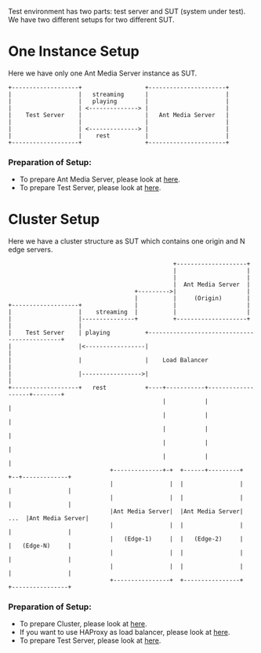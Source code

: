 Test environment has two parts: test server and SUT (system under test). We have two different setups for two different SUT. 
# One Instance Setup
Here we have only one Ant Media Server instance as SUT.
```
+-------------------+                  +----------------------+
|                   |   streaming      |                      |
|                   |   playing        |                      |
|                   | <--------------> |                      |
|    Test Server    |                  |   Ant Media Server   |
|                   |                  |                      |
|                   | <--------------> |                      |
|                   |    rest          |                      |
+-------------------+                  +----------------------+
```
### Preparation of Setup:
* To prepare Ant Media Server, please look at [here](https://github.com/ant-media/Ant-Media-Server/wiki/Getting-Started).
* To prepare Test Server, please look at [here](https://github.com/ant-media/Ant-Media-Server/wiki/Preparation-of-Test-Server).

# Cluster Setup
Here we have a cluster structure as SUT which contains one origin and N edge servers.
```
                                               +--------------------+
                                               |                    |
                                               |                    |
                                               |  Ant Media Server  |
                                    +--------->|                    |
                                    |          |     (Origin)       |
+-------------------+               |          |                    |
|                   |    streaming  |          |                    |
|                   |---------------+          +--------------------+
|                   |
|    Test Server    | playing          +---------------------------------------------+
|                   |<-----------------|                                             |
|                   |                  |    Load Balancer                            |
|                   |----------------->|                                             |
+-------------------+   rest           +----+-----------+-------------------+--------+
                                            |           |                   |
                                            |           |                   |
                                            |           |                   |
                                            |           |                   |
                                            |           |                   |
                             +--------------+-+  +------+---------+      +--+-------------+
                             |                |  |                |      |                |
                             |                |  |                |      |                |
                             |Ant Media Server|  |Ant Media Server| ...  |Ant Media Server|
                             |                |  |                |      |                |
                             |   (Edge-1)     |  |   (Edge-2)     |      |   (Edge-N)     |
                             |                |  |                |      |                |
                             |                |  |                |      |                |
                             +----------------+  +----------------+      +----------------+
```
### Preparation of Setup:
* To prepare Cluster, please look at [here](https://github.com/ant-media/Ant-Media-Server/wiki/DB-Based-Clustering-(available-for-v1.5.1-and-later)-and-Autoscaling).
* If you want to use HAProxy as load balancer, please look at [here](https://github.com/ant-media/Ant-Media-Server/wiki/Load-Balancer-with-HAProxy-SSL-Termination).
* To prepare Test Server, please look at [here](https://github.com/ant-media/Ant-Media-Server/wiki/Preparation-of-Test-Server).
